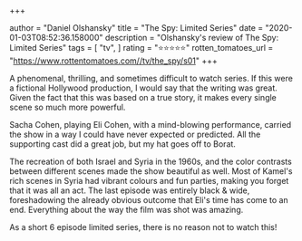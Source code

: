 +++

author = "Daniel Olshansky"
title = "The Spy: Limited Series"
date = "2020-01-03T08:52:36.158000"
description = "Olshansky's review of The Spy: Limited Series"
tags = [
    "tv",
]
rating = "⭐⭐⭐⭐⭐"
rotten_tomatoes_url = "https://www.rottentomatoes.com//tv/the_spy/s01"
+++

A phenomenal, thrilling, and sometimes difficult to watch series. If this were a fictional Hollywood production, I would say that the writing was great. Given the fact that this was based on a true story, it makes every single scene so much more powerful.

Sacha Cohen, playing Eli Cohen, with a mind-blowing performance, carried the show in a way I could have never expected or predicted. All the supporting cast did a great job, but my hat goes off to Borat.

The recreation of both Israel and Syria in the 1960s, and the color contrasts between different scenes made the show beautiful as well. Most of Kamel's rich scenes in Syria had vibrant colours and fun parties, making you forget that it was all an act. The last episode was entirely black & wide, foreshadowing the already obvious outcome that Eli's time has come to an end. Everything about the way the film was shot was amazing.

As a short 6 episode limited series, there is no reason not to watch this!

